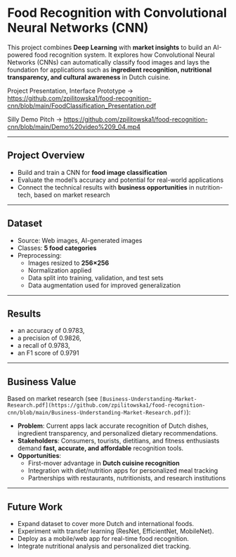 # Food Recognition with Convolutional Neural Networks (CNN)

This project combines **Deep Learning** with **market insights** to build an AI-powered food recognition system. It explores how Convolutional Neural Networks (CNNs) can automatically classify food images and lays the foundation for applications such as **ingredient recognition, nutritional transparency, and cultural awareness** in Dutch cuisine.

Project Presentation, Interface Prototype -> https://github.com/zpilitowska1/food-recognition-cnn/blob/main/FoodClassification_Presentation.pdf


Silly Demo Pitch -> https://github.com/zpilitowska1/food-recognition-cnn/blob/main/Demo%20video%209_04.mp4 

---

## Project Overview  

- Build and train a CNN for **food image classification**
- Evaluate the model’s accuracy and potential for real-world applications
- Connect the technical results with **business opportunities** in nutrition-tech, based on market research

---

## Dataset  

- Source: Web images, AI-generated images
- Classes: **5 food categories**  
- Preprocessing:  
  - Images resized to **256×256**  
  - Normalization applied  
  - Data split into training, validation, and test sets  
  - Data augmentation used for improved generalization  

---

## Results  

- an accuracy of 0.9783, 
- a precision of 0.9826,
- a recall of 0.9783,
- an F1 score of 0.9791

---

## Business Value  

Based on market research (see `[Business-Understanding-Market-Research.pdf](https://github.com/zpilitowska1/food-recognition-cnn/blob/main/Business-Understanding-Market-Research.pdf)`):  

- **Problem**: Current apps lack accurate recognition of Dutch dishes, ingredient transparency, and personalized dietary recommendations.  
- **Stakeholders**: Consumers, tourists, dietitians, and fitness enthusiasts demand **fast, accurate, and affordable** recognition tools.  
- **Opportunities**:  
  - First-mover advantage in **Dutch cuisine recognition**  
  - Integration with diet/nutrition apps for personalized meal tracking  
  - Partnerships with restaurants, nutritionists, and research institutions  

---

## Future Work

- Expand dataset to cover more Dutch and international foods.
- Experiment with transfer learning (ResNet, EfficientNet, MobileNet).
- Deploy as a mobile/web app for real-time food recognition.
- Integrate nutritional analysis and personalized diet tracking.
